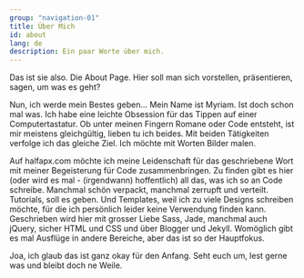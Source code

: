```yaml
---
group: "navigation-01"
title: Über Mich
id: about
lang: de
description: Ein paar Worte über mich.
---
```

Das ist sie also. Die About Page.
Hier soll man sich vorstellen, präsentieren, sagen, um was es geht?

Nun, ich werde mein Bestes geben...
Mein Name ist Myriam. Ist doch schon mal was.
Ich habe eine leichte Obsession für das Tippen auf einer Computertastatur. Ob unter meinen Fingern Romane oder Code entsteht, ist mir meistens gleichgültig, lieben tu ich beides. Mit beiden Tätigkeiten verfolge ich das gleiche Ziel. Ich möchte mit Worten Bilder malen.

Auf halfapx.com möchte ich meine Leidenschaft für das geschriebene Wort mit meiner Begeisterung für Code zusammenbringen. Zu finden gibt es hier (oder wird es mal - (irgendwann) hoffentlich) all das, was ich so an Code schreibe. Manchmal schön verpackt, manchmal zerrupft und verteilt. Tutorials, soll es geben. Und Templates, weil ich zu viele Designs schreiben möchte, für die ich persönlich leider keine Verwendung finden kann. Geschrieben wird hier mit grosser Liebe Sass, Jade, manchmal auch jQuery, sicher HTML und CSS und über Blogger und Jekyll. Womöglich gibt es mal Ausflüge in andere Bereiche, aber das ist so der Hauptfokus.

Joa, ich glaub das ist ganz okay für den Anfang. Seht euch um, lest gerne was und bleibt doch ne Weile.